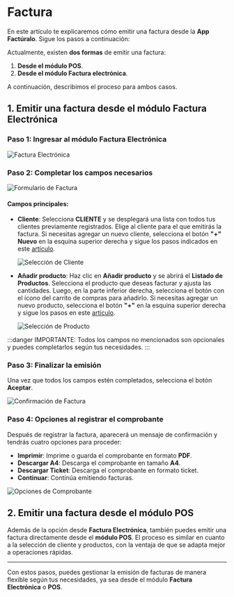# Factura

En este artículo te explicaremos cómo emitir una factura desde la **App Factúralo**. Sigue los pasos a continuación:

Actualmente, existen **dos formas** de emitir una factura:

1. **Desde el módulo POS**.
2. **Desde el módulo Factura electrónica**.

A continuación, describimos el proceso para ambos casos.

## 1. Emitir una factura desde el módulo Factura Electrónica

### Paso 1: Ingresar al módulo **Factura Electrónica**

![Factura Electrónica](img/Fact.jpg)

### Paso 2: Completar los campos necesarios

![Formulario de Factura](img/app3.jpeg)

#### Campos principales:

- **Cliente**: Selecciona **CLIENTE** y se desplegará una lista con todos tus clientes previamente registrados. Elige al cliente para el que emitirás la factura. Si necesitas agregar un nuevo cliente, selecciona el botón **"+" Nuevo** en la esquina superior derecha y sigue los pasos indicados en este [artículo](https://fastura.github.io/documentacion/app-para-facturacion/Como-crear-cliente).

  ![Selección de Cliente](img/app4.jpeg)

- **Añadir producto**: Haz clic en **Añadir producto** y se abrirá el **Listado de Productos**. Selecciona el producto que deseas facturar y ajusta las cantidades. Luego, en la parte inferior derecha, selecciona el botón con el ícono del carrito de compras para añadirlo. Si necesitas agregar un nuevo producto, selecciona el botón **"+"** en la esquina superior derecha y sigue los pasos en este [artículo](https://fastura.github.io/documentacion/app-para-facturacion/Como-crear-un-producto).

  ![Selección de Producto](img/app6.jpeg)

:::danger IMPORTANTE:
Todos los campos no mencionados son opcionales y puedes completarlos según tus necesidades.
:::

### Paso 3: Finalizar la emisión

Una vez que todos los campos estén completados, selecciona el botón **Aceptar**.

![Confirmación de Factura](img/appfinal.jpeg)

### Paso 4: Opciones al registrar el comprobante

Después de registrar la factura, aparecerá un mensaje de confirmación y tendrás cuatro opciones para proceder:

- **Imprimir**: Imprime o guarda el comprobante en formato **PDF**.
- **Descargar A4**: Descarga el comprobante en tamaño **A4**.
- **Descargar Ticket**: Descarga el comprobante en formato ticket.
- **Continuar**: Continúa emitiendo facturas.

![Opciones de Comprobante](img/app7.jpeg)

## 2. Emitir una factura desde el módulo POS

Además de la opción desde **Factura Electrónica**, también puedes emitir una factura directamente desde el **módulo POS**. El proceso es similar en cuanto a la selección de cliente y productos, con la ventaja de que se adapta mejor a operaciones rápidas.

---

Con estos pasos, puedes gestionar la emisión de facturas de manera flexible según tus necesidades, ya sea desde el módulo **Factura Electrónica** o **POS**.

